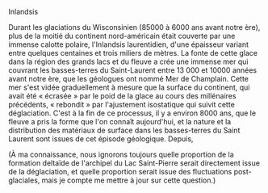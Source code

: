 Inlandsis

Durant les glaciations du Wisconsinien (85000 à 6000 ans avant notre ère), plus de la moitié du continent nord-américain était couverte par une immense calotte polaire, l'Inlandsis laurentidien, d'une épaisseur variant entre quelques centaines et trois miliers de mètres. La fonte de cette glace dans la région des grands lacs et du fleuve a crée une immense mer qui couvrant les basses-terres du Saint-Laurent entre 13 000 et 10000 années avant notre ère, que les géologues ont nommé Mer de Champlain. Cette mer s'est vidée graduellement à mesure que la surface du continent, qui avait été « écrasée » par le poid de la glace au cours des millénaires précédents, « rebondit » par l'ajustement isostatique qui suivit cette déglaciation. C'est à la fin de ce processus, il y a environ 8000 ans, que le fleuve a pris la forme que l'on connaît aujourd'hui, et la nature et la distribution des matériaux de surface dans les basses-terres du Saint Laurent sont issues de cet épisode géologique. Depuis,


(À ma connaissance, nous ignorons toujours quelle proportion de la formation deltaïde de l'archipel du Lac Saint-Pierre serait directement issue de la déglaciation, et quelle proportion serait issue des fluctuations post-glaciales, mais je compte me mettre à jour sur cette question.)

